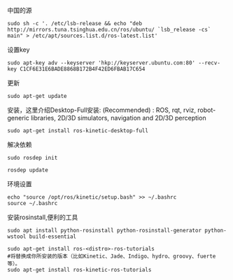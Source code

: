 
中国的源
```
sudo sh -c '. /etc/lsb-release && echo "deb http://mirrors.tuna.tsinghua.edu.cn/ros/ubuntu/ `lsb_release -cs` main" > /etc/apt/sources.list.d/ros-latest.list'
```
设置key
```
sudo apt-key adv --keyserver 'hkp://keyserver.ubuntu.com:80' --recv-key C1CF6E31E6BADE8868B172B4F42ED6FBAB17C654
```
更新
```
sudo apt-get update
```

安装，这里介绍Desktop-Full安装: (Recommended) : ROS, rqt, rviz, robot-generic libraries, 2D/3D simulators, navigation and 2D/3D perception
```
sudo apt-get install ros-kinetic-desktop-full
```

解决依赖
```
sudo rosdep init

rosdep update
```
环境设置
```
echo "source /opt/ros/kinetic/setup.bash" >> ~/.bashrc
source ~/.bashrc

```

安装rosinstall,便利的工具
```
sudo apt install python-rosinstall python-rosinstall-generator python-wstool build-essential
```


```
sudo apt-get install ros-<distro>-ros-tutorials
#将替换成你所安装的版本（比如Kinetic、Jade、Indigo、hydro、groovy、fuerte等）。
sudo apt-get install ros-kinetic-ros-tutorials
```
